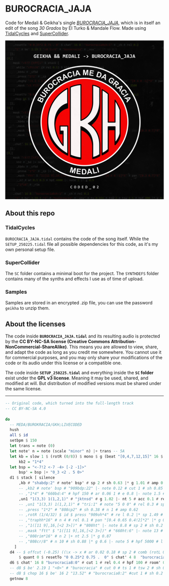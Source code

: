 # BUROCRACIA_JAJA
Code for Medali & Geikha's single [*BUROCRACIA_JAJA*](https://geikha.bandcamp.com/album/burocracia-jaja-coded-02), which is in itself an edit of the song *30 Grados* by El Turko & Mandale Flow. Made using [TidalCycles](https://github.com/tidalcycles/Tidal) and [SuperCollider](https://github.com/supercollider/supercollider).

[![image](./ART/BUROCRACIA_JAJA_ART.png)](https://geikha.bandcamp.com/album/burocracia-jaja-coded-02)

## About this repo

### TidalCycles

`BUROCRACIA_JAJA.tidal` contains the code of the song itself. While the `SETUP_250225.tidal` file all possible dependencies for this code, as it's my own personal setup file.

### SuperCollider

The `SC` folder contains a minimal boot for the project. The `SYNTHDEFS` folder contains many of the synths and effects I use as of time of upload.

### Samples

Samples are stored in an encrypted .zip file, you can use the password `geikha` to unzip them.

## About the licenses

The code inside **`BUROCRACIA_JAJA.tidal`** and its resulting audio is protected by the **CC BY-NC-SA license (Creative Commons Attribution-NonCommercial-ShareAlike)**. This means you are allowed to view, share, and adapt the code as long as you credit me somewhere. You cannot use it for commercial purposes, and you may only share your modifications of the code or its audio under this license or a compatible one.

The code inside **`SETUP_250225.tidal`** and everything inside the **`SC` folder** exist under the **GPL v3 license**. Meaning it may be used, shared, and modified at will. But distribution of modified versions must be shared under the same license.

---

```haskell
-- Original code, which turned into the full-length track
-- CC BY-NC-SA 4.0

do
  -- MEDA/BUROKRACIA/GKH;LIVECODED
  hush
  all $ id
  setbpm $ 150
  let trans = note (0)
  let note' n = note (scale "minor" n) |+ trans -- 5A
  let kb = slow 1 $ (rotR (0/8)) $ mono $ g (beat "[0,4,7,12,15]" 16 $ 1)--foot "<0 10>"
      kb2 = "1*4"
  let bsp = "<-7!2 <-7 -4> [-2 -1]>"
      bsp' = bsp |+ "0_3 <2 . 5 0>"
  d1 $ stack [ silence
      ,kb # "shabdp:2" # note' bsp' # sp 2 # sh 0.63 |* g 1.01 # amp 0.6 # cut 1 # lpf 8000
      -- ,kb2 # note' bsp # "909bdp:22" |- note 0.12 # cut 1 # sh 0.85 # eq 45 2.8 # amp 0.66 |* g 0.95 # atk 1
      -- ,"1*4" # "660bd:4" # hpf 150 # ar 0.06 1 # e 0.8 |- note 1.5 # sp 1
      ,un1 "1(3,3) 1(1,2,1)" # "jktnsd" # g 1.02 |- nt 5 # acc 0.1 # rel 0.12 # atk 0.2
      -- ,un1 "1(3,3) 1(1,2,1)" # "tri:1" # note "5 0 0" # rel 0.3 # sp 1.5 # hpf 900 # g 0.9
      -- ,press "1*2" # "808cp2" # sh 0.38 # n 1 # amp 0.62
      -- ,rotR (1/4/32) $ id $ press "909oh*4" # re l 0.2 |* sp 1.49 # hpf 200 |* g 0.97 |- note 5 # b 0.02 # eq 7000 2
      -- ,"traphh*16" # n 4 # rel 0.1 # pan "[0.4 0.65 0.4!2]*2" |* g 0.9
      -- ,"1([11 9],16,[<2 3>])" # "808ht" |- note 8.8 # sp 2 # sh 0.2 # hpf 250 # eq' (4250*2) 12 2.2 |* g 0.88
      -- ,mask "ftt" $ "1([11 9],16,[<2 3>])" # "660ht:6" |- note 13 # sp 2 # sh 0.15 # rel 0.2  # eq 100 (-4) # air 0.5
      -- ,"808rim*16" # n 2 |+ nt 2.5 |* g 0.87
      -- ,"808cr/8" # n 10 # sh 0.88 |* g 0.6 |- note 5 # hpf 5000 # l "<1!3 [1 2]>" # wider 0.7 |- acc 0.23 |- fshift 450
    ]
  d4 -- $ offcut (-0.25) ((\x -> x # ar 0.02 0.18 # sp 2 # comb (rotL 0 rand) # pan (randosc 0.3 0.7) # sh 0.4) . (resetTo "[0~]*8"))
      $ quant 0 $ resetTo "0 0.25*2 0.75 .  0" $ chat' 4 8  "burocracia8ch:0" # cut 1 # sh 0.84 |* g 0.88 # hpf 200 # room' 0.16 0.3 # ar 0 0.2 # eq' 175 (-6) 0.2 # eq2' 12000 4 2
  d6 $ chat' 16 8 "burocracia8:0" # cut 1 # rel 0.4 # hpf 100 # room' 0.017 0.2 # wider 0.1 # sh 0.28 |* g 1.1 # delay' "0 0.05" (nms 7 * 2) 0.93  # eq (9000) 2.2
  -- d8 $ be' 2.19 1 "<0>" # "burocracia" # cut 0 # ts 1 # tsw 2 # sh 0.35 # delay' 0.3 0.3 0.2
  -- d8 $ chop 16 $ be' 16 2 "13.52" # "burocracia8:2" #cut 1 # sh 0.2 # g 0.93 # formant 0.9 # delay' 0.3 0.3 0.4 # gater 0.66 # krush 0.8 # coarse 3 # hpf 200 # eq 230 (-9) # eq2 (slow 2 $ range 1500 4000 sine) 4
  getnow 8
```
